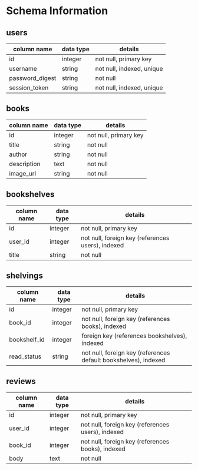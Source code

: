# Schema Information

## users
column name     | data type | details
----------------|-----------|-----------------------
id              | integer   | not null, primary key
username        | string    | not null, indexed, unique
password_digest | string    | not null
session_token   | string    | not null, indexed, unique

## books
column name | data type | details
------------|-----------|-----------------------
id          | integer   | not null, primary key
title       | string    | not null
author      | string    | not null
description | text      | not null
image_url   | string    | not null


## bookshelves
column name | data type | details
------------|-----------|-----------------------
id          | integer   | not null, primary key
user_id     | integer   | not null, foreign key (references users), indexed
title       | string    | not null


## shelvings
column name | data type | details
------------|-----------|-----------------------
id          | integer   | not null, primary key
book_id     | integer   | not null, foreign key (references books), indexed
bookshelf_id| integer   | foreign key (references bookshelves), indexed
read_status | string    | not null, foreign key (references default bookshelves), indexed



## reviews
column name | data type | details
------------|-----------|-----------------------
id          | integer   | not null, primary key
user_id     | integer   | not null, foreign key (references users), indexed
book_id     | integer   | not null, foreign key (references books), indexed
body        | text      | not null
